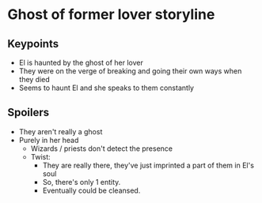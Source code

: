# Ghost of former lover storyline 

## Keypoints 
- El is haunted by the ghost of her lover
- They were on the verge of breaking and going their own ways when they died 
- Seems to haunt El and she speaks to them constantly 

## Spoilers 
- They aren't really a ghost 
- Purely in her head
  - Wizards / priests don't detect the presence
  - Twist:
    - They are really there, they've just imprinted a part of them in El's soul
    - So, there's only 1 entity. 
    - Eventually could be cleansed. 